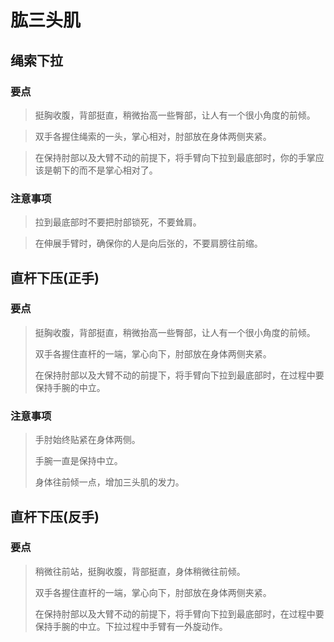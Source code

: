 # 肱三头肌

## 绳索下拉

### 要点

> 挺胸收腹，背部挺直，稍微抬高一些臀部，让人有一个很小角度的前倾。

> 双手各握住绳索的一头，掌心相对，肘部放在身体两侧夹紧。

> 在保持肘部以及大臂不动的前提下，将手臂向下拉到最底部时，你的手掌应该是朝下的而不是掌心相对了。

### 注意事项

> 拉到最底部时不要把肘部锁死，不要耸肩。

> 在伸展手臂时，确保你的人是向后张的，不要肩膀往前缩。





## 直杆下压(正手)

### 要点

> 挺胸收腹，背部挺直，稍微抬高一些臀部，让人有一个很小角度的前倾。
>
> 双手各握住直杆的一端，掌心向下，肘部放在身体两侧夹紧。
>
> 在保持肘部以及大臂不动的前提下，将手臂向下拉到最底部时，在过程中要保持手腕的中立。



### 注意事项

> 手肘始终贴紧在身体两侧。
>
> 手腕一直是保持中立。
>
> 身体往前倾一点，增加三头肌的发力。



## 直杆下压(反手)

### 要点

> 稍微往前站，挺胸收腹，背部挺直，身体稍微往前倾。
>
> 双手各握住直杆的一端，掌心向下，肘部放在身体两侧夹紧。
>
> 在保持肘部以及大臂不动的前提下，将手臂向下拉到最底部时，在过程中要保持手腕的中立。下拉过程中手臂有一外旋动作。